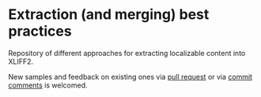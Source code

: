 Extraction (and merging) best practices
===

Repository of different approaches for extracting localizable content into XLIFF2.

New samples and feedback on existing ones via [pull request](https://help.github.com/articles/about-pull-requests/) or via [commit comments](https://github.com/blog/42-commit-comments) is welcomed.
